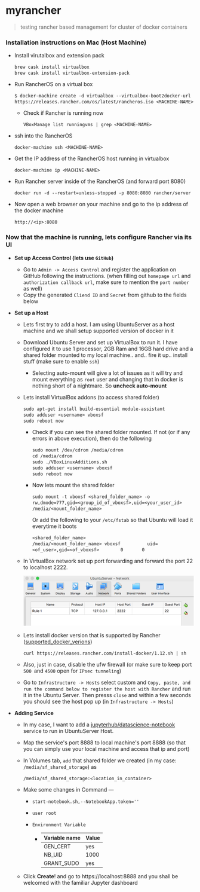 # myrancher

> testing rancher based management for cluster of docker containers

### Installation instructions on Mac (Host Machine)

- Install virutalbox and extension pack

  ````shell
  brew cask install virtualbox
  brew cask install virtualbox-extension-pack
  ````

- Run RancherOS on a virtual box

  ```shell
  $ docker-machine create -d virtualbox --virtualbox-boot2docker-url https://releases.rancher.com/os/latest/rancheros.iso <MACHINE-NAME>
  ```

  - Check if Rancher is running now

    ```shell
    VBoxManage list runningvms | grep <MACHINE-NAME>
    ```

- ssh into the RancherOS

  ```shell
  docker-machine ssh <MACHINE-NAME>
  ```

- Get the IP address of the RancherOS host running in virtualbox

  ```Shell
  docker-machine ip <MACHINE-NAME>
  ```

- Run Rancher server inside of the RancherOS (and forward port 8080)

  ```
  docker run -d --restart=unless-stopped -p 8080:8080 rancher/server
  ```

- Now open a web browser on your machine and go to the ip address of the docker machine

  ```
  http://<ip>:8080
  ```

### Now that the machine is running, lets configure Rancher via its UI

- **Set up Access Control (lets use `GitHub`)**
  - Go to `Admin -> Access Control` and register the application on GitHub following the instructions. (when filling out `homepage url` and `authorization callback url`, make sure to mention the `port number` as well)
  - Copy the generated `Cliend ID` and `Secret` from github to the fields below


- **Set up a Host**

  - Lets first try to add a host. I am using UbuntuServer as a host machine and we shall setup supported version of docker in it

  - Download Ubuntu Server and set up VirtualBox to run it. I have configured it to use 1 processor, 2GB Ram and 16GB hard drive and a shared folder mounted to my local machine.. and.. fire it up.. install stuff (make sure to enable `ssh`)

    - Selecting auto-mount will give a lot of issues as it will try and mount everything as `root` user and changing that in docker is nothing short of a nightmare. So **uncheck auto-mount**

  - Lets install VirtualBox addons (to access shared folder)

    ```shell
    sudo apt-get install build-essential module-assistant
    sudo adduser <username> vboxsf
    sudo reboot now
    ```

    - Check if you can see the shared folder mounted. If not (or if any errors in above execution), then do the following

      ```shell
      sudo mount /dev/cdrom /media/cdrom
      cd /media/cdrom
      sudo ./VBoxLinuxAdditions.sh
      sudo adduser <username> vboxsf
      sudo reboot now
      ```

    - Now lets mount the shared folder

      ```shell
      sudo mount -t vboxsf <shared_folder_name> -o rw,dmode=777,gid=<group_id_of_vboxsf>,uid=<your_user_id> /media/<mount_folder_name>
      ```

      Or add the following to your `/etc/fstab` so that Ubuntu will load it everytime it boots

      ```shell
      <shared_folder_name>                   /media/<mount_folder_name> vboxsf          uid=<of_user>,gid=<of_vboxsf>        0       0
      ```

  - In VirtualBox network set up port forwarding and forward the port 22 to localhost 2222. 

    ![./images/ubuntu_server_pf.png](./images/ubuntu_server_pf.png)

  - Lets install docker version that is supported by Rancher ([supported_docker_verions](http://docs.rancher.com/rancher/v1.5/en/hosts/#supported-docker-versions))

    ```shell
    curl https://releases.rancher.com/install-docker/1.12.sh | sh
    ```

  - Also, just in case, disable the ufw firewall (or make sure to keep port `500 `and `4500` open for `IPsec tunneling`)

  - Go to `Infrastructure -> Hosts` select custom and `Copy, paste, and run the command below to register the host with Rancher` and run it in the Ubuntu Server. Then presss `close` and within a few seconds you should see the host pop up (in `Infrastructure -> Hosts`)

- **Adding Service**

  - In my case, I want to add a [jupyterhub/datascience-notebook](https://hub.docker.com/r/jupyter/datascience-notebook/) service to run in UbuntuServer Host. 

  - Map the service's port 8888 to local machine's port 8888 (so that you can simply use your local machine and access that ip and port)

  - In Volumes tab, `add` that shared folder we created (in my case: `/media/sf_shared_storage`) as

    ```shell
    /media/sf_shared_storage:<location_in_container>
    ```

  - Make some changes in Command — 

    - `start-notebook.sh,--NotebookApp.token=''` 

    - `user root`

    - `Environment Variable`

      - | Variable name | Value |
        | ------------- | ----- |
        | GEN_CERT      | yes   |
        | NB_UID        | 1000  |
        | GRANT_SUDO    | yes   |

  - Click **Create**! and go to https://localhost:8888 and you shall be welcomed with the familiar Jupyter dashboard



